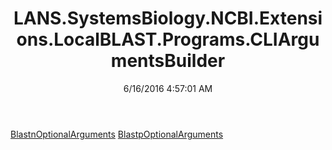 ﻿---
title: LANS.SystemsBiology.NCBI.Extensions.LocalBLAST.Programs.CLIArgumentsBuilder
date: 6/16/2016 4:57:01 AM
---

[BlastnOptionalArguments](T-LANS.SystemsBiology.NCBI.Extensions.LocalBLAST.Programs.CLIArgumentsBuilder.BlastnOptionalArguments.html)
[BlastpOptionalArguments](T-LANS.SystemsBiology.NCBI.Extensions.LocalBLAST.Programs.CLIArgumentsBuilder.BlastpOptionalArguments.html)
